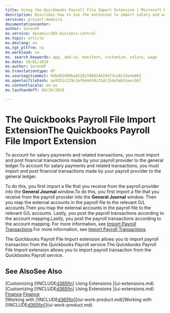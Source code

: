 ```yaml
---
title: Using the Quickbooks Payroll File Import Extension | Microsoft Docs
description: Describes how to use the extension to import salary and wage transactions from the Quickbooks Payroll service.
services: project-madeira
documentationcenter: 
author: SorenGP
ms.service: dynamics365-business-central
ms.topic: article
ms.devlang: na
ms.tgt_pltfrm: na
ms.workload: na
ms. search.keywords: app, add-in, manifest, customize, salary, wage
ms.date: 10/01/2018
ms.author: SorenGP
ms.translationtype: HT
ms.sourcegitcommit: 9dbd92409ba02281f008246194f3ce0c53e4e001
ms.openlocfilehash: ae9331c229c3af644459c31dc154e5eb51eecbbf
ms.contentlocale: en-au
ms.lasthandoff: 09/28/2018

---
```

# <a name="the-quickbooks-payroll-file-import-extension"></a><span data-ttu-id="26a0d-103">The Quickbooks Payroll File Import Extension</span><span class="sxs-lookup"><span data-stu-id="26a0d-103">The Quickbooks Payroll File Import Extension</span></span>
<span data-ttu-id="26a0d-104">To account for salary payments and related transactions, you must import and post financial transactions made by your payroll provider to the general ledger.</span><span class="sxs-lookup"><span data-stu-id="26a0d-104">To account for salary payments and related transactions, you must import and post financial transactions made by your payroll provider to the general ledger.</span></span>

<span data-ttu-id="26a0d-105">To do this, you first import a file that you receive from the payroll provider into the **General Journal** window.</span><span class="sxs-lookup"><span data-stu-id="26a0d-105">To do this, you first import a file that you receive from the payroll provider into the **General Journal** window.</span></span> <span data-ttu-id="26a0d-106">Then you map the external accounts in the payroll file to the relevant G/L accounts.</span><span class="sxs-lookup"><span data-stu-id="26a0d-106">Then you map the external accounts in the payroll file to the relevant G/L accounts.</span></span> <span data-ttu-id="26a0d-107">Lastly, you post the payroll transactions according to the account mapping.</span><span class="sxs-lookup"><span data-stu-id="26a0d-107">Lastly, you post the payroll transactions according to the account mapping.</span></span> <span data-ttu-id="26a0d-108">For more information, see [Import Payroll Transactions](finance-how-import-payroll-transactions.md).</span><span class="sxs-lookup"><span data-stu-id="26a0d-108">For more information, see [Import Payroll Transactions](finance-how-import-payroll-transactions.md).</span></span>

<span data-ttu-id="26a0d-109">The Quickbooks Payroll File Import extension allows you to import payroll transaction from the Quickbooks Payroll service.</span><span class="sxs-lookup"><span data-stu-id="26a0d-109">The Quickbooks Payroll File Import extension allows you to import payroll transaction from the Quickbooks Payroll service.</span></span>

## <a name="see-also"></a><span data-ttu-id="26a0d-110">See Also</span><span class="sxs-lookup"><span data-stu-id="26a0d-110">See Also</span></span>
<span data-ttu-id="26a0d-111">[Customizing [!INCLUDE[d365fin](includes/d365fin_md.md)] Using Extensions ](ui-extensions.md)  </span><span class="sxs-lookup"><span data-stu-id="26a0d-111">[Customizing [!INCLUDE[d365fin](includes/d365fin_md.md)] Using Extensions ](ui-extensions.md)  </span></span>  
<span data-ttu-id="26a0d-112">[Finance](finance.md)  </span><span class="sxs-lookup"><span data-stu-id="26a0d-112">[Finance](finance.md)  </span></span>  
<span data-ttu-id="26a0d-113">[Working with [!INCLUDE[d365fin](includes/d365fin_md.md)]](ui-work-product.md)</span><span class="sxs-lookup"><span data-stu-id="26a0d-113">[Working with [!INCLUDE[d365fin](includes/d365fin_md.md)]](ui-work-product.md)</span></span>


